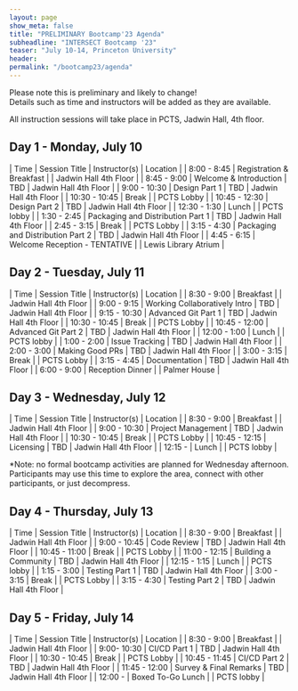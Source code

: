 ```yaml
---
layout: page
show_meta: false
title: "PRELIMINARY Bootcamp'23 Agenda"
subheadline: "INTERSECT Bootcamp '23"
teaser: "July 10-14, Princeton University"
header:
permalink: "/bootcamp23/agenda"
---
```


Please note this is preliminary and likely to change!  
Details such as time and instructors will be added as they are available.

All instruction sessions will take place in PCTS, Jadwin Hall, 4th floor. 

## Day 1 - Monday, July 10

| Time | Session Title | Instructor(s) | Location |
| 8:00 - 8:45 | Registration & Breakfast |  | Jadwin Hall 4th Floor |
| 8:45 - 9:00 | Welcome & Introduction | TBD | Jadwin Hall 4th Floor |
| 9:00 - 10:30 | Design Part 1 | TBD | Jadwin Hall 4th Floor |
| 10:30 - 10:45 | Break | | PCTS Lobby |
| 10:45 - 12:30 | Design Part 2 | TBD | Jadwin Hall 4th Floor |
| 12:30 - 1:30 | Lunch |  | PCTS lobby |
| 1:30 - 2:45 | Packaging and Distribution Part 1 | TBD | Jadwin Hall 4th Floor |
| 2:45 - 3:15 | Break | | PCTS Lobby |
| 3:15 - 4:30 | Packaging and Distribution Part 2 | TBD | Jadwin Hall 4th Floor |
| 4:45 - 6:15 | Welcome Reception - TENTATIVE | | Lewis Library Atrium |

## Day 2 - Tuesday, July 11

| Time | Session Title | Instructor(s) | Location |
| 8:30 - 9:00 | Breakfast |  | Jadwin Hall 4th Floor |
| 9:00 - 9:15 | Working Collaboratively Intro | TBD | Jadwin Hall 4th Floor |
| 9:15 - 10:30 | Advanced Git Part 1 | TBD | Jadwin Hall 4th Floor |
| 10:30 - 10:45 | Break | | PCTS Lobby |
| 10:45 - 12:00 | Advanced Git Part 2 | TBD | Jadwin Hall 4th Floor |
| 12:00 - 1:00 | Lunch |  | PCTS lobby |
| 1:00 - 2:00 | Issue Tracking | TBD | Jadwin Hall 4th Floor |
| 2:00 - 3:00 | Making Good PRs | TBD | Jadwin Hall 4th Floor |
| 3:00 - 3:15 | Break | | PCTS Lobby |
| 3:15 - 4:45 | Documentation | TBD | Jadwin Hall 4th Floor |
| 6:00 - 9:00 | Reception Dinner |  | Palmer House |


## Day 3 - Wednesday, July 12

| Time | Session Title | Instructor(s) | Location |
| 8:30 - 9:00 | Breakfast |  | Jadwin Hall 4th Floor |
| 9:00 - 10:30 | Project Management | TBD | Jadwin Hall 4th Floor |
| 10:30 - 10:45 | Break | | PCTS Lobby |
| 10:45 - 12:15 | Licensing | TBD | Jadwin Hall 4th Floor |
| 12:15 - | Lunch |  | PCTS lobby |

*Note: no formal bootcamp activities are planned for Wednesday afternoon.
Participants may use this time to explore the area, connect with other participants, or just decompress. 

## Day 4 - Thursday, July 13

| Time | Session Title | Instructor(s) | Location |
| 8:30 - 9:00 | Breakfast |  | Jadwin Hall 4th Floor |
| 9:00 - 10:45 | Code Review | TBD | Jadwin Hall 4th Floor |
| 10:45 - 11:00 | Break | | PCTS Lobby |
| 11:00 - 12:15 | Building a Community | TBD | Jadwin Hall 4th Floor |
| 12:15 - 1:15 | Lunch |  | PCTS lobby |
| 1:15 - 3:00 | Testing Part 1 | TBD | Jadwin Hall 4th Floor |
| 3:00 - 3:15 | Break | | PCTS Lobby |
| 3:15 - 4:30 | Testing Part 2 | TBD | Jadwin Hall 4th Floor |

## Day 5 - Friday, July 14

| Time | Session Title | Instructor(s) | Location |
| 8:30 - 9:00 | Breakfast |  | Jadwin Hall 4th Floor |
| 9:00- 10:30 | CI/CD Part 1 | TBD | Jadwin Hall 4th Floor |
| 10:30 - 10:45 | Break | | PCTS Lobby |
| 10:45 - 11:45 | CI/CD Part 2  | TBD | Jadwin Hall 4th Floor |
| 11:45 - 12:00 | Survey & Final Remarks | TBD | Jadwin Hall 4th Floor |
| 12:00 - | Boxed To-Go Lunch |  | PCTS lobby |

